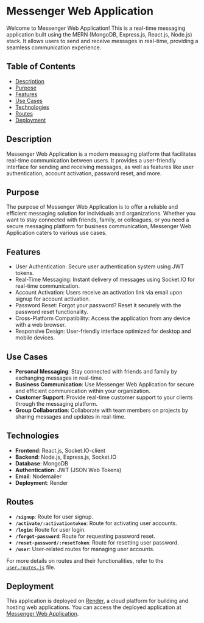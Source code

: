 # Messenger Web Application

Welcome to Messenger Web Application! This is a real-time messaging application built using the MERN (MongoDB, Express.js, React.js, Node.js) stack. It allows users to send and receive messages in real-time, providing a seamless communication experience.

## Table of Contents

- [Description](#description)
- [Purpose](#purpose)
- [Features](#features)
- [Use Cases](#use-cases)
- [Technologies](#technologies)
- [Routes](#routes)
- [Deployment](#deployment)

## Description

Messenger Web Application is a modern messaging platform that facilitates real-time communication between users. It provides a user-friendly interface for sending and receiving messages, as well as features like user authentication, account activation, password reset, and more.

## Purpose

The purpose of Messenger Web Application is to offer a reliable and efficient messaging solution for individuals and organizations. Whether you want to stay connected with friends, family, or colleagues, or you need a secure messaging platform for business communication, Messenger Web Application caters to various use cases.

## Features

- User Authentication: Secure user authentication system using JWT tokens.
- Real-Time Messaging: Instant delivery of messages using Socket.IO for real-time communication.
- Account Activation: Users receive an activation link via email upon signup for account activation.
- Password Reset: Forgot your password? Reset it securely with the password reset functionality.
- Cross-Platform Compatibility: Access the application from any device with a web browser.
- Responsive Design: User-friendly interface optimized for desktop and mobile devices.

## Use Cases

- **Personal Messaging**: Stay connected with friends and family by exchanging messages in real-time.
- **Business Communication**: Use Messenger Web Application for secure and efficient communication within your organization.
- **Customer Support**: Provide real-time customer support to your clients through the messaging platform.
- **Group Collaboration**: Collaborate with team members on projects by sharing messages and updates in real-time.

## Technologies

- **Frontend**: React.js, Socket.IO-client
- **Backend**: Node.js, Express.js, Socket.IO
- **Database**: MongoDB
- **Authentication**: JWT (JSON Web Tokens)
- **Email**: Nodemailer
- **Deployment**: Render

## Routes

- **`/signup`**: Route for user signup.
- **`/activate/:activationtoken`**: Route for activating user accounts.
- **`/login`**: Route for user login.
- **`/forgot-password`**: Route for requesting password reset.
- **`/reset-password/:resetToken`**: Route for resetting user password.
- **`/user`**: User-related routes for managing user accounts.

For more details on routes and their functionalities, refer to the [`user.routes.js`](./backend/routes/user.routes.js) file.

## Deployment

This application is deployed on [Render](https://render.com/), a cloud platform for building and hosting web applications. You can access the deployed application at [Messenger Web Application](https://messenger-backend-nr0d.onrender.com/).
